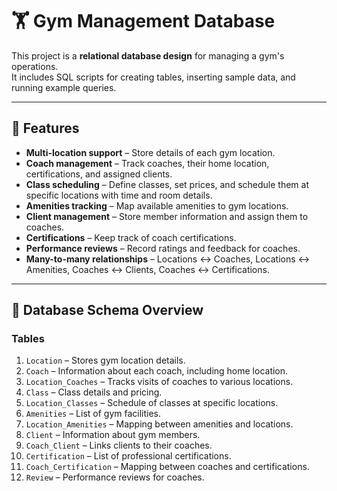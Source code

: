# 🏋️ Gym Management Database

This project is a **relational database design** for managing a gym's operations.  
It includes SQL scripts for creating tables, inserting sample data, and running example queries.

---

## 📌 Features

- **Multi-location support** – Store details of each gym location.
- **Coach management** – Track coaches, their home location, certifications, and assigned clients.
- **Class scheduling** – Define classes, set prices, and schedule them at specific locations with time and room details.
- **Amenities tracking** – Map available amenities to gym locations.
- **Client management** – Store member information and assign them to coaches.
- **Certifications** – Keep track of coach certifications.
- **Performance reviews** – Record ratings and feedback for coaches.
- **Many-to-many relationships** – Locations ↔ Coaches, Locations ↔ Amenities, Coaches ↔ Clients, Coaches ↔ Certifications.

---

## 📂 Database Schema Overview

### **Tables**
1. `Location` – Stores gym location details.
2. `Coach` – Information about each coach, including home location.
3. `Location_Coaches` – Tracks visits of coaches to various locations.
4. `Class` – Class details and pricing.
5. `Location_Classes` – Schedule of classes at specific locations.
6. `Amenities` – List of gym facilities.
7. `Location_Amenities` – Mapping between amenities and locations.
8. `Client` – Information about gym members.
9. `Coach_Client` – Links clients to their coaches.
10. `Certification` – List of professional certifications.
11. `Coach_Certification` – Mapping between coaches and certifications.
12. `Review` – Performance reviews for coaches.
